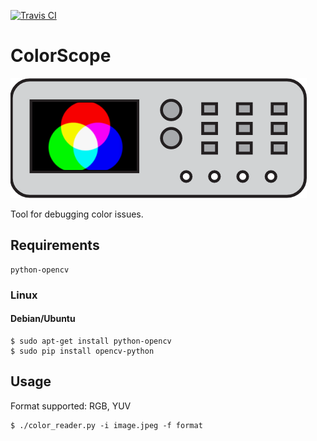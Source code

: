 [![Travis CI](https://travis-ci.org/michalkielan/ColorScope.svg?branch=master)](https://travis-ci.org/michalkielan/ColorScope)

# ColorScope

![Logot](res/logo.png)

Tool for debugging color issues.

## Requirements 
```
python-opencv
```

### Linux

#### Debian/Ubuntu
```
$ sudo apt-get install python-opencv
$ sudo pip install opencv-python
```

## Usage
Format supported: RGB, YUV

```
$ ./color_reader.py -i image.jpeg -f format
```
